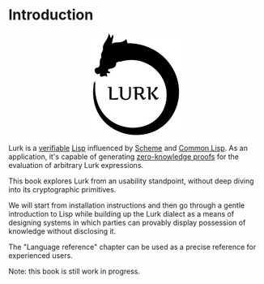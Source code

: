 # Introduction

<div style="text-align: center; margin-top: 20px;">
  <img src="./lurk-logo.png" alt="Logo" style="width: 200px; height: auto;">
</div>

Lurk is a [verifiable](https://en.wikipedia.org/wiki/Verifiable_computing) [Lisp](https://en.wikipedia.org/wiki/Lisp_(programming_language)) influenced by [Scheme](https://www.scheme.org/) and [Common Lisp](https://lisp-lang.org/).
As an application, it's capable of generating [zero-knowledge proofs](https://en.wikipedia.org/wiki/Zero-knowledge_proof) for the evaluation of arbitrary Lurk expressions.

This book explores Lurk from an usability standpoint, without deep diving into its cryptographic primitives.

We will start from installation instructions and then go through a gentle introduction to Lisp while building up the Lurk dialect as a means of designing systems in which parties can provably display possession of knowledge without disclosing it.

The "Language reference" chapter can be used as a precise reference for experienced users.

Note: this book is still work in progress.
